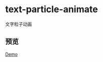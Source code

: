 # text-particle-animate
文字粒子动画

## 预览

<a href="https://zhazhjie.github.io/text-particle-animate/">Demo</a>
